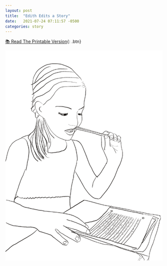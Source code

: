 ```yaml
---
layout: post
title:  "Edith Edits a Story"
date:   2021-07-24 07:11:57 -0500
categories: story
---
```


[📚 Read The Printable Version](/assets/edith/edith-edits.pdf){: .btn}

![](/assets/edith/cover.png)